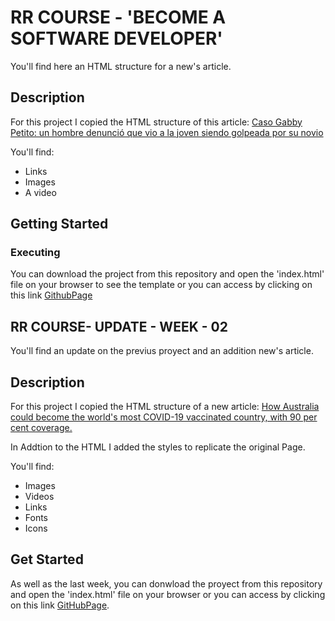 # RR COURSE - 'BECOME A SOFTWARE DEVELOPER'
You'll find here an HTML structure for a new's article.

## Description

For this project I copied the HTML structure of this article:
[Caso Gabby Petito: un hombre denunció que vio a la joven siendo golpeada por su novio](https://www.infobae.com/america/eeuu/2021/09/20/caso-gabby-petito-un-hombre-llamo-al-911-para-denunciar-que-el-novio-de-la-joven-la-golpeo/)

You'll find:
* Links
* Images
* A video
 
## Getting Started

### Executing 
You can download the project from this repository and open the 'index.html' file on your browser to see the template
or you can access by clicking on this link [GithubPage](https://vicenzomantilla.github.io/RR-DEV-VM-SEM01/)

## RR COURSE- UPDATE - WEEK - 02
You'll find an update on the previus proyect and an addition new's article.

## Description

For this project I copied the HTML structure of a new article:
[How Australia could become the world's most COVID-19 vaccinated country, with 90 per cent coverage.](https://www.abc.net.au/news/2021-08-27/how-australia-could-become-world-most-covid-vaccinated-country/100410504)

In Addtion to the HTML I added the styles to replicate the original Page.

You'll find:
* Images
* Videos
* Links
* Fonts
* Icons

## Get Started
As well as the last week, you can donwload the proyect from this repository and open the 'index.html' file on your browser or you can access by clicking on this link [GitHubPage](https://vicenzomantilla.github.io/RR-DEV-VM-SEM01/News2/news-abc.html).